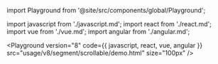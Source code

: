 import Playground from '@site/src/components/global/Playground';

import javascript from './javascript.md';
import react from './react.md';
import vue from './vue.md';
import angular from './angular.md';

<Playground
  version="8"
  code={{ javascript, react, vue, angular }}
  src="usage/v8/segment/scrollable/demo.html"
  size="100px"
/>
